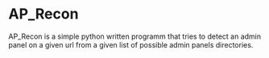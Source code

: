 # AP_Recon
AP_Recon is a simple python written programm that tries to detect an admin panel on a given url from a given list of possible admin panels directories.
